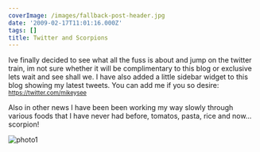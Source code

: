 ```yaml
---
coverImage: /images/fallback-post-header.jpg
date: '2009-02-17T11:01:16.000Z'
tags: []
title: Twitter and Scorpions
---
```


Ive finally decided to see what all the fuss is about and jump on the twitter train, im not sure whether it will be complimentary to this blog or exclusive lets wait and see shall we. I have also added a little sidebar widget to this blog showing my latest tweets. You can add me if you so desire: [<small>https://twitter.com/<span id="username_url">mikeysee</span></small>](https://twitter.com/mikeysee)

<!-- more -->

<span>Also in other news I have been been working my way slowly through various foods that I have never had before, tomatos, pasta, rice and now... scorpion! </span>

<span>![photo1](/wp-content/uploads/2009/02/photo1.jpg "photo1")
</span>
